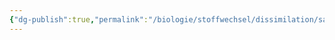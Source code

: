 ```yaml
---
{"dg-publish":true,"permalink":"/biologie/stoffwechsel/dissimilation/sauerstoff-und-naehrstoffe/"}
---
```

